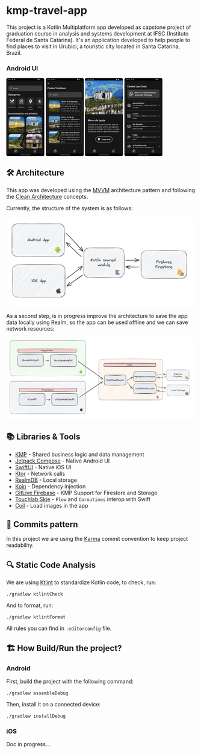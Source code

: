 # kmp-travel-app

This project is a Kotlin Multiplatform app developed as capstone project of graduation course in
analysis and systems development at IFSC (Instituto Federal de Santa Catarina). It's an application
developed to help people to find places to visit in Urubici, a touristic city located in Santa
Catarina, Brazil.

### Android UI

<p float="left">
<img align="center" width="20%" src="images/explore_screen_android.png" />
<img align="center" width="20%" src="images/category_screen_android.png" />
<img align="center" width="20%" src="images/place_screen_android.png" />
<img align="center" width="20%" src="images/guidances_screen_android.png" />
</p>

## 🛠 Architecture

This app was developed using the [MVVM](https://developer.android.com/topic/architecture)
architecture pattern and following
the [Clean Architecture](https://blog.cleancoder.com/uncle-bob/2012/08/13/the-clean-architecture.html)
concepts.

Currently, the structure of the system is as follows:

<img src="images/architecture_1.png" width="500" style="border-radius: 15px;">

As a second step, is in progress improve the architecture to save the app data locally using Realm,
so the app can be used offline and we can save network resources:

<img src="images/architecture_2.png" width="500" style="border-radius: 15px;">

## 📚 Libraries & Tools

- [KMP](https://kotlinlang.org/docs/multiplatform.html) - Shared business logic and data management
- [Jetpack Compose](https://developer.android.com/compose) - Native Android UI
- [SwiftUI](https://developer.apple.com/xcode/swiftui/) - Native iOS UI
- [Ktor](https://ktor.io/docs/client-create-multiplatform-application.html#ktor-dependencies) - Network calls
- [RealmDB](https://github.com/realm/realm-kotlin) - Local storage
- [Koin](https://insert-koin.io/docs/reference/koin-mp/kmp/) - Dependency injection
- [GitLive Firebase](https://github.com/GitLiveApp/firebase-kotlin-sdk) - KMP Support for Firestore and Storage
- [Touchlab Skie](https://skie.touchlab.co/features/flows) - `Flow` and `Coroutines` interop with Swift
- [Coil](https://github.com/coil-kt/coil) - Load images in the app

## 📝 Commits pattern

In this project we are using the [Karma](https://karma-runner.github.io/6.4/dev/git-commit-msg.html) commit convention to keep project readability.

## 🔍 Static Code Analysis
We are using [Ktlint](https://github.com/pinterest/ktlint) to standardize Kotlin code, to check, run:
```
./gradlew ktlintCheck
```
And to format, run:
```
./gradlew ktlintFormat
```
All rules you can find in `.editorconfig` file.

## 🏗️ How Build/Run the project?
### Android
First, build the project with the following command:
```
./gradlew assembleDebug
```
Then, install it on a connected device:
```
./gradlew installDebug
```
### iOS
Doc in progress...


